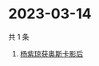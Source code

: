 # 2023-03-14

共 1 条

<!-- BEGIN ZHIHUSEARCH -->
<!-- 最后更新时间 Tue Mar 14 2023 05:11:47 GMT+0800 (China Standard Time) -->
1. [杨紫琼获奥斯卡影后](https://www.zhihu.com/search?q=杨紫琼获奥斯卡影后)
<!-- END ZHIHUSEARCH -->

